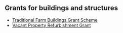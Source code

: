 ##  Grants for buildings and structures

  * [ Traditional Farm Buildings Grant Scheme ](https://www.heritagecouncil.ie/projects/traditional-farm-buildings-grant-scheme)
  * [ Vacant Property Refurbishment Grant ](/en/housing/housing-grants-and-schemes/local-authority-housing-grants-and-supports/vacant-property-refurbishment-grant/)
